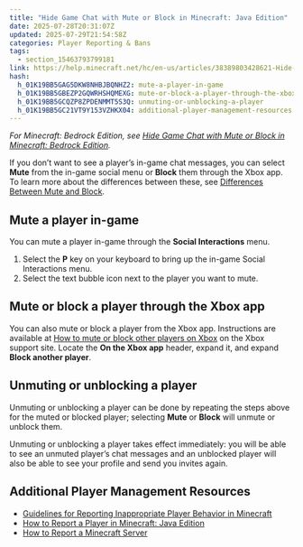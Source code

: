 ```yaml
---
title: "Hide Game Chat with Mute or Block in Minecraft: Java Edition"
date: 2025-07-28T20:31:07Z
updated: 2025-07-29T21:54:58Z
categories: Player Reporting & Bans
tags:
  - section_15463793799181
link: https://help.minecraft.net/hc/en-us/articles/38389803428621-Hide-Game-Chat-with-Mute-or-Block-in-Minecraft-Java-Edition
hash:
  h_01K19BB5GAG5DKW8NHBJBQNHZ2: mute-a-player-in-game
  h_01K19BB5GBEZP2GQWRHSHQMEXG: mute-or-block-a-player-through-the-xbox-app
  h_01K19BB5GCQZP8ZPDENMMT5S3Q: unmuting-or-unblocking-a-player
  h_01K19BB5GC21VT9Y153VZHKX04: additional-player-management-resources
---
```


*For Minecraft: Bedrock Edition, see* [*Hide Game Chat with Mute or Block in Minecraft: Bedrock Edition*](./Hide-Game-Chat-with-Mute-or-Block-in-Minecraft-Bedrock-Edition.md)*.*

If you don’t want to see a player’s in-game chat messages, you can select **Mute** from the in-game social menu or **Block** them through the Xbox app. To learn more about the differences between these, see [Differences Between Mute and Block](./Differences-Between-Mute-and-Block.md).

## Mute a player in-game

You can mute a player in-game through the **Social Interactions** menu.

1.  Select the **P** key on your keyboard to bring up the in-game Social Interactions menu.
2.  Select the text bubble icon next to the player you want to mute.

## Mute or block a player through the Xbox app

You can also mute or block a player from the Xbox app. Instructions are available at [How to mute or block other players on Xbox](https://support.xbox.com/en-US/help/friends-social-activity/friends-groups/block-or-mute-other-player) on the Xbox support site. Locate the **On the Xbox app** header, expand it, and expand **Block another player**.

## Unmuting or unblocking a player

Unmuting or unblocking a player can be done by repeating the steps above for the muted or blocked player; selecting **Mute** or **Block** will unmute or unblock them.

Unmuting or unblocking a player takes effect immediately: you will be able to see an unmuted player’s chat messages and an unblocked player will also be able to see your profile and send you invites again.

## Additional Player Management Resources

- [Guidelines for Reporting Inappropriate Player Behavior in Minecraft](./Guidelines-for-Reporting-Inappropriate-Player-Behavior-in-Minecraft.md)
- [How to Report a Player in Minecraft: Java Edition](./Report-a-Player-in-Minecraft-Java-Edition.md)
- [How to Report a Minecraft Server](./How-to-Report-a-Minecraft-Server.md)
